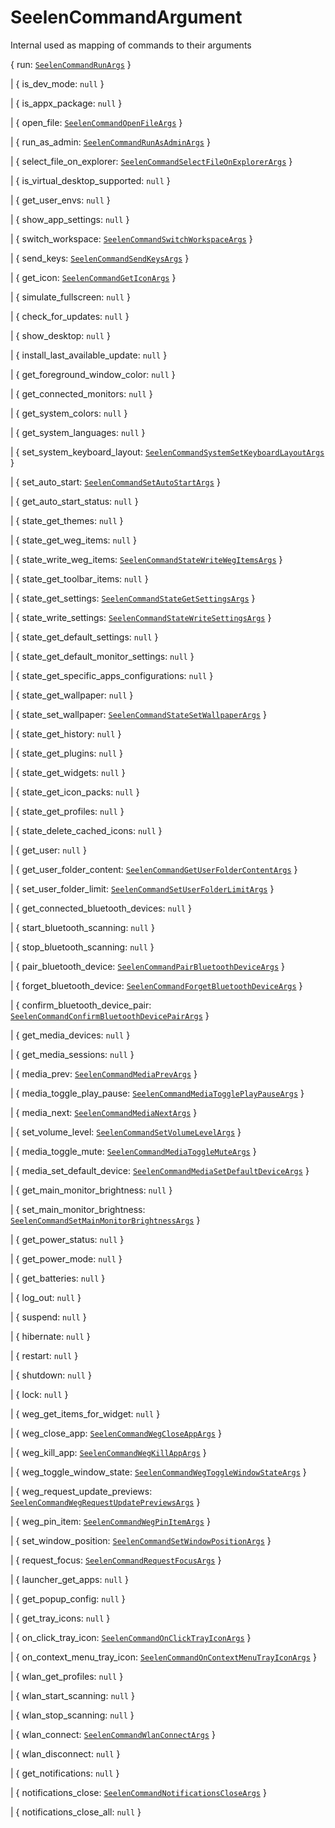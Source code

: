 # **SeelenCommandArgument**
Internal used as mapping of commands to their arguments

{
  run: [`SeelenCommandRunArgs`](./SeelenCommandRunArgs)
}

|  {
  is_dev_mode: `null`
}

|  {
  is_appx_package: `null`
}

|  {
  open_file: [`SeelenCommandOpenFileArgs`](./SeelenCommandOpenFileArgs)
}

|  {
  run_as_admin: [`SeelenCommandRunAsAdminArgs`](./SeelenCommandRunAsAdminArgs)
}

|  {
  select_file_on_explorer: [`SeelenCommandSelectFileOnExplorerArgs`](./SeelenCommandSelectFileOnExplorerArgs)
}

|  {
  is_virtual_desktop_supported: `null`
}

|  {
  get_user_envs: `null`
}

|  {
  show_app_settings: `null`
}

|  {
  switch_workspace: [`SeelenCommandSwitchWorkspaceArgs`](./SeelenCommandSwitchWorkspaceArgs)
}

|  {
  send_keys: [`SeelenCommandSendKeysArgs`](./SeelenCommandSendKeysArgs)
}

|  {
  get_icon: [`SeelenCommandGetIconArgs`](./SeelenCommandGetIconArgs)
}

|  {
  simulate_fullscreen: `null`
}

|  {
  check_for_updates: `null`
}

|  {
  show_desktop: `null`
}

|  {
  install_last_available_update: `null`
}

|  {
  get_foreground_window_color: `null`
}

|  {
  get_connected_monitors: `null`
}

|  {
  get_system_colors: `null`
}

|  {
  get_system_languages: `null`
}

|  {
  set_system_keyboard_layout: [`SeelenCommandSystemSetKeyboardLayoutArgs`](./SeelenCommandSystemSetKeyboardLayoutArgs)
}

|  {
  set_auto_start: [`SeelenCommandSetAutoStartArgs`](./SeelenCommandSetAutoStartArgs)
}

|  {
  get_auto_start_status: `null`
}

|  {
  state_get_themes: `null`
}

|  {
  state_get_weg_items: `null`
}

|  {
  state_write_weg_items: [`SeelenCommandStateWriteWegItemsArgs`](./SeelenCommandStateWriteWegItemsArgs)
}

|  {
  state_get_toolbar_items: `null`
}

|  {
  state_get_settings: [`SeelenCommandStateGetSettingsArgs`](./SeelenCommandStateGetSettingsArgs)
}

|  {
  state_write_settings: [`SeelenCommandStateWriteSettingsArgs`](./SeelenCommandStateWriteSettingsArgs)
}

|  {
  state_get_default_settings: `null`
}

|  {
  state_get_default_monitor_settings: `null`
}

|  {
  state_get_specific_apps_configurations: `null`
}

|  {
  state_get_wallpaper: `null`
}

|  {
  state_set_wallpaper: [`SeelenCommandStateSetWallpaperArgs`](./SeelenCommandStateSetWallpaperArgs)
}

|  {
  state_get_history: `null`
}

|  {
  state_get_plugins: `null`
}

|  {
  state_get_widgets: `null`
}

|  {
  state_get_icon_packs: `null`
}

|  {
  state_get_profiles: `null`
}

|  {
  state_delete_cached_icons: `null`
}

|  {
  get_user: `null`
}

|  {
  get_user_folder_content: [`SeelenCommandGetUserFolderContentArgs`](./SeelenCommandGetUserFolderContentArgs)
}

|  {
  set_user_folder_limit: [`SeelenCommandSetUserFolderLimitArgs`](./SeelenCommandSetUserFolderLimitArgs)
}

|  {
  get_connected_bluetooth_devices: `null`
}

|  {
  start_bluetooth_scanning: `null`
}

|  {
  stop_bluetooth_scanning: `null`
}

|  {
  pair_bluetooth_device: [`SeelenCommandPairBluetoothDeviceArgs`](./SeelenCommandPairBluetoothDeviceArgs)
}

|  {
  forget_bluetooth_device: [`SeelenCommandForgetBluetoothDeviceArgs`](./SeelenCommandForgetBluetoothDeviceArgs)
}

|  {
  confirm_bluetooth_device_pair: [`SeelenCommandConfirmBluetoothDevicePairArgs`](./SeelenCommandConfirmBluetoothDevicePairArgs)
}

|  {
  get_media_devices: `null`
}

|  {
  get_media_sessions: `null`
}

|  {
  media_prev: [`SeelenCommandMediaPrevArgs`](./SeelenCommandMediaPrevArgs)
}

|  {
  media_toggle_play_pause: [`SeelenCommandMediaTogglePlayPauseArgs`](./SeelenCommandMediaTogglePlayPauseArgs)
}

|  {
  media_next: [`SeelenCommandMediaNextArgs`](./SeelenCommandMediaNextArgs)
}

|  {
  set_volume_level: [`SeelenCommandSetVolumeLevelArgs`](./SeelenCommandSetVolumeLevelArgs)
}

|  {
  media_toggle_mute: [`SeelenCommandMediaToggleMuteArgs`](./SeelenCommandMediaToggleMuteArgs)
}

|  {
  media_set_default_device: [`SeelenCommandMediaSetDefaultDeviceArgs`](./SeelenCommandMediaSetDefaultDeviceArgs)
}

|  {
  get_main_monitor_brightness: `null`
}

|  {
  set_main_monitor_brightness: [`SeelenCommandSetMainMonitorBrightnessArgs`](./SeelenCommandSetMainMonitorBrightnessArgs)
}

|  {
  get_power_status: `null`
}

|  {
  get_power_mode: `null`
}

|  {
  get_batteries: `null`
}

|  {
  log_out: `null`
}

|  {
  suspend: `null`
}

|  {
  hibernate: `null`
}

|  {
  restart: `null`
}

|  {
  shutdown: `null`
}

|  {
  lock: `null`
}

|  {
  weg_get_items_for_widget: `null`
}

|  {
  weg_close_app: [`SeelenCommandWegCloseAppArgs`](./SeelenCommandWegCloseAppArgs)
}

|  {
  weg_kill_app: [`SeelenCommandWegKillAppArgs`](./SeelenCommandWegKillAppArgs)
}

|  {
  weg_toggle_window_state: [`SeelenCommandWegToggleWindowStateArgs`](./SeelenCommandWegToggleWindowStateArgs)
}

|  {
  weg_request_update_previews: [`SeelenCommandWegRequestUpdatePreviewsArgs`](./SeelenCommandWegRequestUpdatePreviewsArgs)
}

|  {
  weg_pin_item: [`SeelenCommandWegPinItemArgs`](./SeelenCommandWegPinItemArgs)
}

|  {
  set_window_position: [`SeelenCommandSetWindowPositionArgs`](./SeelenCommandSetWindowPositionArgs)
}

|  {
  request_focus: [`SeelenCommandRequestFocusArgs`](./SeelenCommandRequestFocusArgs)
}

|  {
  launcher_get_apps: `null`
}

|  {
  get_popup_config: `null`
}

|  {
  get_tray_icons: `null`
}

|  {
  on_click_tray_icon: [`SeelenCommandOnClickTrayIconArgs`](./SeelenCommandOnClickTrayIconArgs)
}

|  {
  on_context_menu_tray_icon: [`SeelenCommandOnContextMenuTrayIconArgs`](./SeelenCommandOnContextMenuTrayIconArgs)
}

|  {
  wlan_get_profiles: `null`
}

|  {
  wlan_start_scanning: `null`
}

|  {
  wlan_stop_scanning: `null`
}

|  {
  wlan_connect: [`SeelenCommandWlanConnectArgs`](./SeelenCommandWlanConnectArgs)
}

|  {
  wlan_disconnect: `null`
}

|  {
  get_notifications: `null`
}

|  {
  notifications_close: [`SeelenCommandNotificationsCloseArgs`](./SeelenCommandNotificationsCloseArgs)
}

|  {
  notifications_close_all: `null`
}